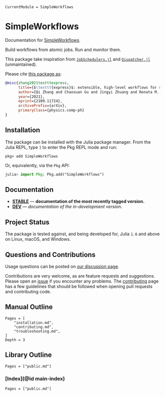 ```@meta
CurrentModule = SimpleWorkflows
```

# SimpleWorkflows

Documentation for [SimpleWorkflows](https://github.com/MineralsCloud/SimpleWorkflows.jl).

Build workflows from atomic jobs. Run and monitor them.

This package take inspiration from
[`JobSchedulers.jl`](https://github.com/cihga39871/JobSchedulers.jl) and
[`Dispatcher.jl`](https://github.com/invenia/Dispatcher.jl) (unmaintained).

Please cite [this package as](https://arxiv.org/abs/2109.11724):

```bibtex
@misc{zhang2021textttexpress,
      title={$\texttt{express}$: extensible, high-level workflows for swifter $\textit{ab initio}$ materials modeling},
      author={Qi Zhang and Chaoxuan Gu and Jingyi Zhuang and Renata M. Wentzcovitch},
      year={2021},
      eprint={2109.11724},
      archivePrefix={arXiv},
      primaryClass={physics.comp-ph}
}
```

## Installation

The package can be installed with the Julia package manager.
From the Julia REPL, type `]` to enter the Pkg REPL mode and run:

```
pkg> add SimpleWorkflows
```

Or, equivalently, via the `Pkg` API:

```julia
julia> import Pkg; Pkg.add("SimpleWorkflows")
```

## Documentation

- [**STABLE**](https://MineralsCloud.github.io/SimpleWorkflows.jl/stable) &mdash; **documentation of the most recently tagged version.**
- [**DEV**](https://MineralsCloud.github.io/SimpleWorkflows.jl/dev) &mdash; *documentation of the in-development version.*

## Project Status

The package is tested against, and being developed for, Julia `1.6` and above on Linux,
macOS, and Windows.

## Questions and Contributions

Usage questions can be posted on
[our discussion page](https://github.com/MineralsCloud/SimpleWorkflows.jl/discussions).

Contributions are very welcome, as are feature requests and suggestions. Please open an
[issue](https://github.com/MineralsCloud/SimpleWorkflows.jl/issues)
if you encounter any problems. The [contributing](@ref) page has
a few guidelines that should be followed when opening pull requests and contributing code.

## Manual Outline

```@contents
Pages = [
    "installation.md",
    "contributing.md",
    "troubleshooting.md",
]
Depth = 3
```

## Library Outline

```@contents
Pages = ["public.md"]
```

### [Index](@id main-index)

```@index
Pages = ["public.md"]
```
